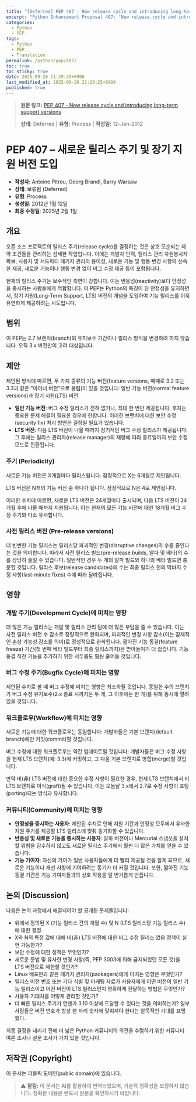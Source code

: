```yaml
---
title: "[Deferred] PEP 407 - New release cycle and introducing long-term support versions"
excerpt: "Python Enhancement Proposal 407: 'New release cycle and introducing long-term support versions'에 대한 한국어 번역입니다."
categories:
  - Python
  - PEP
tags:
  - Python
  - PEP
  - Translation
permalink: /python/pep/407/
toc: true
toc_sticky: true
date: 2025-09-26 21:29:25+0900
last_modified_at: 2025-09-26 21:29:25+0900
published: true
---
```

> **원문 링크:** [PEP 407 - New release cycle and introducing long-term support versions](https://peps.python.org/pep-0407/)
>
> **상태:** Deferred | **유형:** Process | **작성일:** 12-Jan-2012

PEP 407 – 새로운 릴리스 주기 및 장기 지원 버전 도입
=====================================================


*   **작성자**: Antoine Pitrou, Georg Brandl, Barry Warsaw
*   **상태**: 보류됨 (Deferred)
*   **유형**: Process
*   **생성일**: 2012년 1월 12일
*   **최종 수정일**: 2025년 2월 1일

## 개요

오픈 소스 프로젝트의 릴리스 주기(release cycle)를 결정하는 것은 상호 모순되는 제약 조건들을 관리하는 섬세한 작업입니다. 이에는 개발자 인력, 릴리스 관리 자원봉사자 확보, 사용자 및 서드파티 패키지 관리의 용이성, 새로운 기능 및 행동 변경 사항의 신속한 제공, 새로운 기능이나 행동 변경 없이 버그 수정 제공 등이 포함됩니다.

현재의 릴리스 주기는 보수적인 측면이 강합니다. 이는 반응성(reactivity)보다 안정성을 중시하는 사람들에게 적합합니다. 이 PEP는 Python의 특징이 된 안정성을 유지하면서, 장기 지원(Long-Term Support, LTS) 버전의 개념을 도입하여 기능 릴리스를 더욱 유연하게 제공하려는 시도입니다.

## 범위

이 PEP는 2.7 브랜치(branch)의 유지보수 기간이나 릴리스 방식을 변경하려 하지 않습니다. 오직 3.x 버전만이 고려 대상입니다.

## 제안

제안된 방식에 따르면, 두 가지 종류의 기능 버전(feature versions, 때때로 3.2 또는 3.3과 같은 "마이너 버전"으로 불림)이 있을 것입니다: 일반 기능 버전(normal feature versions)과 장기 지원(LTS) 버전.

*   **일반 기능 버전**: 버그 수정 릴리스가 전혀 없거나, 최대 한 번만 제공됩니다. 후자는 중요한 문제 해결이 필요한 경우에 한합니다. 이러한 브랜치에 대한 보안 수정(security fix) 처리 방안은 결정될 필요가 있습니다.
*   **LTS 버전**: 다음 LTS 버전이 나올 때까지 정기적인 버그 수정 릴리스가 제공됩니다. 그 후에는 릴리스 관리자(release manager)의 재량에 따라 종료일까지 보안 수정 모드로 전환됩니다.

### 주기 (Periodicity)

새로운 기능 버전은 X개월마다 릴리스됩니다. 잠정적으로 X는 6개월로 제안됩니다.

LTS 버전은 N개의 기능 버전 중 하나가 됩니다. 잠정적으로 N은 4로 제안됩니다.

이러한 수치에 따르면, 새로운 LTS 버전은 24개월마다 출시되며, 다음 LTS 버전이 24개월 후에 나올 때까지 지원됩니다. 이는 현재의 모든 기능 버전에 대한 18개월 버그 수정 주기와 다소 유사합니다.

### 사전 릴리스 버전 (Pre-release versions)

더 빈번한 기능 릴리스는 릴리스당 파괴적인 변경(disruptive changes)의 수를 줄인다는 것을 의미합니다. 따라서 사전 릴리스 빌드(pre-release builds, 알파 및 베타)의 수를 상당히 줄일 수 있습니다. 일반적인 경우 두 개의 알파 빌드와 하나의 베타 빌드면 충분할 것입니다. 릴리스 후보(release candidates)의 수는 최종 릴리스 전의 막바지 수정 사항(last-minute fixes) 수에 따라 달라집니다.

## 영향


### 개발 주기(Development Cycle)에 미치는 영향

더 많은 기능 릴리스는 개발 및 릴리스 관리 팀에 더 많은 부담을 줄 수 있습니다. 이는 사전 릴리스 버전 수 감소로 정량적으로 완화되며, 파괴적인 변경 사항 감소(이는 잠재적인 손상 가능성 감소를 의미)로 정성적으로 완화됩니다. 짧아진 기능 동결(feature freeze) 기간(첫 번째 베타 빌드부터 최종 릴리스까지)은 받아들이기 더 쉽습니다. 기능 동결 직전 기능을 추가하기 위한 서두름도 훨씬 줄어들 것입니다.

### 버그 수정 주기(Bugfix Cycle)에 미치는 영향

제안된 수치로 볼 때 버그 수정에 미치는 영향은 최소화될 것입니다. 동일한 수의 브랜치가 버그 수정 유지보수(2.x 종료 시까지는 두 개, 그 이후에는 한 개)를 위해 동시에 열려 있을 것입니다.

### 워크플로우(Workflow)에 미치는 영향

새로운 기능에 대한 워크플로우는 동일합니다: 개발자들은 기본 브랜치(default branch)에만 커밋(commit)할 것입니다.

버그 수정에 대한 워크플로우는 약간 업데이트될 것입니다: 개발자들은 버그 수정 사항을 현재 LTS 브랜치(예: 3.3)에 커밋하고, 그 다음 기본 브랜치로 병합(merge)할 것입니다.

만약 비(非) LTS 버전에 대한 중요한 수정 사항이 필요한 경우, 현재 LTS 브랜치에서 비 LTS 브랜치로 이식(graft)될 수 있습니다. 이는 오늘날 3.x에서 2.7로 수정 사항이 포팅(porting)되는 방식과 유사합니다.

### 커뮤니티(Community)에 미치는 영향

*   **안정성을 중시하는 사용자**: 제안된 수치로 인해 지원 기간과 안정성 모두에서 유사한 지원 주기를 제공할 LTS 릴리스에 맞춰 동기화할 수 있습니다.
*   **반응성 및 새로운 기능을 중시하는 사용자**: 알파 버전이나 Mercurial 스냅샷을 설치할 위험을 감수하지 않고도 새로운 릴리스 주기에서 훨씬 더 많은 가치를 얻을 수 있습니다.
*   **기능 기여자**: 자신의 기여가 일반 사용자들에게 더 빨리 제공될 것을 알게 되므로, 새로운 기능이나 개선 사항에 기여하려는 동기가 더 커질 것입니다. 또한, 짧아진 기능 동결 기간은 기능 기여자들과의 상호 작용을 덜 번거롭게 만듭니다.

## 논의 (Discussion)

다음은 논의 과정에서 해결되어야 할 공개된 문제들입니다:

*   위에서 정의된 X (기능 릴리스 간의 개월 수) 및 N (LTS 릴리스당 기능 릴리스 수)에 대한 결정.
*   X와 N의 특정 값에 대해 비(非) LTS 버전에 대한 버그 수정 릴리스 없음 정책이 실현 가능한가?
*   보안 수정에 대한 정책은 무엇인가?
*   새로운 문법 및 유사한 변경 사항(즉, PEP 3003에 의해 금지되었던 모든 것)을 LTS 버전으로 제한할 것인가?
*   Linux 배포판과 같은 패키지 관리자(packagers)에게 미치는 영향은 무엇인가?
*   릴리스 버전 번호 또는 기타 식별 및 마케팅 자료가 사용자에게 어떤 버전이 일반 기능 릴리스이고 어떤 버전이 LTS 릴리스인지 명확하게 전달하는 방법은 무엇인가?
*   사용자 기대치를 어떻게 관리할 것인가?
*   더 빠른 릴리스 주기가 언젠가 3.10 이상에 도달할 수 있다는 것을 의미하는가? 일부 사람들은 버전 번호가 항상 한 자리 숫자에 맞춰져야 한다는 암묵적인 기대를 표명했다.

최종 결정을 내리기 전에 더 넓은 Python 커뮤니티의 의견을 수렴하기 위한 커뮤니티 여론 조사나 설문 조사가 가치 있을 것입니다.

## 저작권 (Copyright)

이 문서는 퍼블릭 도메인(public domain)에 있습니다.

> ⚠️ **알림:** 이 문서는 AI를 활용하여 번역되었으며, 기술적 정확성을 보장하지 않습니다. 정확한 내용은 반드시 원문을 확인하시기 바랍니다.